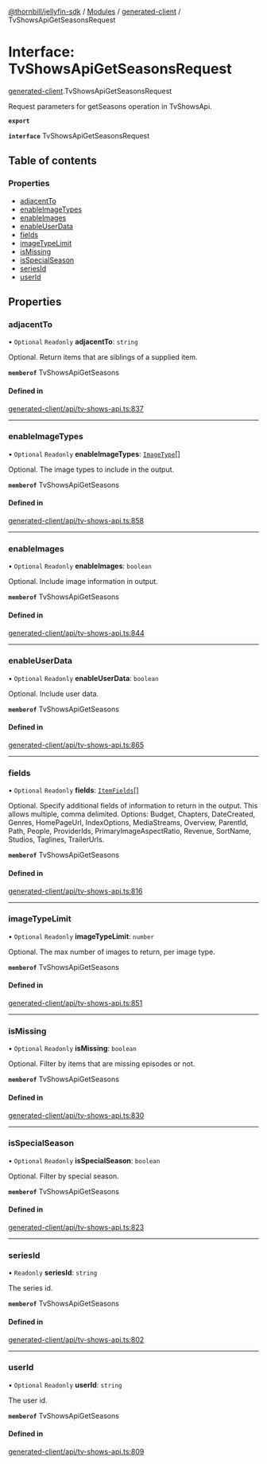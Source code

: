 [@thornbill/jellyfin-sdk](../README.md) / [Modules](../modules.md) / [generated-client](../modules/generated_client.md) / TvShowsApiGetSeasonsRequest

# Interface: TvShowsApiGetSeasonsRequest

[generated-client](../modules/generated_client.md).TvShowsApiGetSeasonsRequest

Request parameters for getSeasons operation in TvShowsApi.

**`export`**

**`interface`** TvShowsApiGetSeasonsRequest

## Table of contents

### Properties

- [adjacentTo](generated_client.TvShowsApiGetSeasonsRequest.md#adjacentto)
- [enableImageTypes](generated_client.TvShowsApiGetSeasonsRequest.md#enableimagetypes)
- [enableImages](generated_client.TvShowsApiGetSeasonsRequest.md#enableimages)
- [enableUserData](generated_client.TvShowsApiGetSeasonsRequest.md#enableuserdata)
- [fields](generated_client.TvShowsApiGetSeasonsRequest.md#fields)
- [imageTypeLimit](generated_client.TvShowsApiGetSeasonsRequest.md#imagetypelimit)
- [isMissing](generated_client.TvShowsApiGetSeasonsRequest.md#ismissing)
- [isSpecialSeason](generated_client.TvShowsApiGetSeasonsRequest.md#isspecialseason)
- [seriesId](generated_client.TvShowsApiGetSeasonsRequest.md#seriesid)
- [userId](generated_client.TvShowsApiGetSeasonsRequest.md#userid)

## Properties

### adjacentTo

• `Optional` `Readonly` **adjacentTo**: `string`

Optional. Return items that are siblings of a supplied item.

**`memberof`** TvShowsApiGetSeasons

#### Defined in

[generated-client/api/tv-shows-api.ts:837](https://github.com/thornbill/jellyfin-sdk-typescript/blob/c65c42e/src/generated-client/api/tv-shows-api.ts#L837)

___

### enableImageTypes

• `Optional` `Readonly` **enableImageTypes**: [`ImageType`](../enums/generated_client.ImageType.md)[]

Optional. The image types to include in the output.

**`memberof`** TvShowsApiGetSeasons

#### Defined in

[generated-client/api/tv-shows-api.ts:858](https://github.com/thornbill/jellyfin-sdk-typescript/blob/c65c42e/src/generated-client/api/tv-shows-api.ts#L858)

___

### enableImages

• `Optional` `Readonly` **enableImages**: `boolean`

Optional. Include image information in output.

**`memberof`** TvShowsApiGetSeasons

#### Defined in

[generated-client/api/tv-shows-api.ts:844](https://github.com/thornbill/jellyfin-sdk-typescript/blob/c65c42e/src/generated-client/api/tv-shows-api.ts#L844)

___

### enableUserData

• `Optional` `Readonly` **enableUserData**: `boolean`

Optional. Include user data.

**`memberof`** TvShowsApiGetSeasons

#### Defined in

[generated-client/api/tv-shows-api.ts:865](https://github.com/thornbill/jellyfin-sdk-typescript/blob/c65c42e/src/generated-client/api/tv-shows-api.ts#L865)

___

### fields

• `Optional` `Readonly` **fields**: [`ItemFields`](../enums/generated_client.ItemFields.md)[]

Optional. Specify additional fields of information to return in the output. This allows multiple, comma delimited. Options: Budget, Chapters, DateCreated, Genres, HomePageUrl, IndexOptions, MediaStreams, Overview, ParentId, Path, People, ProviderIds, PrimaryImageAspectRatio, Revenue, SortName, Studios, Taglines, TrailerUrls.

**`memberof`** TvShowsApiGetSeasons

#### Defined in

[generated-client/api/tv-shows-api.ts:816](https://github.com/thornbill/jellyfin-sdk-typescript/blob/c65c42e/src/generated-client/api/tv-shows-api.ts#L816)

___

### imageTypeLimit

• `Optional` `Readonly` **imageTypeLimit**: `number`

Optional. The max number of images to return, per image type.

**`memberof`** TvShowsApiGetSeasons

#### Defined in

[generated-client/api/tv-shows-api.ts:851](https://github.com/thornbill/jellyfin-sdk-typescript/blob/c65c42e/src/generated-client/api/tv-shows-api.ts#L851)

___

### isMissing

• `Optional` `Readonly` **isMissing**: `boolean`

Optional. Filter by items that are missing episodes or not.

**`memberof`** TvShowsApiGetSeasons

#### Defined in

[generated-client/api/tv-shows-api.ts:830](https://github.com/thornbill/jellyfin-sdk-typescript/blob/c65c42e/src/generated-client/api/tv-shows-api.ts#L830)

___

### isSpecialSeason

• `Optional` `Readonly` **isSpecialSeason**: `boolean`

Optional. Filter by special season.

**`memberof`** TvShowsApiGetSeasons

#### Defined in

[generated-client/api/tv-shows-api.ts:823](https://github.com/thornbill/jellyfin-sdk-typescript/blob/c65c42e/src/generated-client/api/tv-shows-api.ts#L823)

___

### seriesId

• `Readonly` **seriesId**: `string`

The series id.

**`memberof`** TvShowsApiGetSeasons

#### Defined in

[generated-client/api/tv-shows-api.ts:802](https://github.com/thornbill/jellyfin-sdk-typescript/blob/c65c42e/src/generated-client/api/tv-shows-api.ts#L802)

___

### userId

• `Optional` `Readonly` **userId**: `string`

The user id.

**`memberof`** TvShowsApiGetSeasons

#### Defined in

[generated-client/api/tv-shows-api.ts:809](https://github.com/thornbill/jellyfin-sdk-typescript/blob/c65c42e/src/generated-client/api/tv-shows-api.ts#L809)
